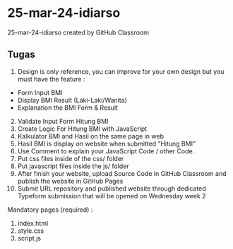 # 25-mar-24-idiarso
25-mar-24-idiarso created by GitHub Classroom

## Tugas
1.	Design is only reference, you can improve for your own design but you must have the feature :
-	Form Input BMI
-	Display BMI Result (Laki-Laki/Wanita)
-	Explanation the BMI Form & Result
2.	Validate Input Form Hitung BMI
3.	Create Logic For Hitung BMI with JavaScript
4.	Kalkulator BMI and Hasil on the same page in web
5.	Hasil BMI is display on website when submitted “Hitung BMI”
6.	Use Comment to explain your JavaScript Code / other Code.
7.	Put css files inside of the css/ folder
8.	Put javascript files inside the js/ folder
9.	After finish your website, upload Source Code in GitHub Classroom and publish the website in GitHub Pages
10.	Submit URL repository and published website through dedicated Typeform submission that will be opened on Wednesday week 2 


Mandatory pages (required) : 
1.	index.html 
2.	style.css 
3.	script.js
